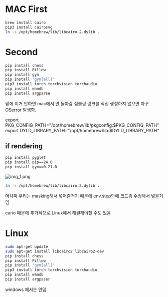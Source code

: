 # MAC First
```bash
brew install cairo
pip3 install cairosvg
ln -s /opt/homebrew/lib/libcairo.2.dylib .
```

# Second
```bash
pip install chess
pip install Pillow
pip install gym
pip install 'gym[all]'
pip3 install torch torchvision torchaudio
pip install wandb
pip install argparse

```
밑에 이거 안하면 mac에서 안 돌아감 
심볼링 링크를 직접 생성하지 않으면 자꾸 OSerror 발생함.

export PKG_CONFIG_PATH="/opt/homebrew/lib/pkgconfig:$PKG_CONFIG_PATH"
export DYLD_LIBRARY_PATH="/opt/homebrew/lib:$DYLD_LIBRARY_PATH"


## if rendering 
```bash
pip install pyglet
pip install pip==24.0
pip install gym==0.21.0
```

![img_1.png](img_1.png)


```bash
ln -s /opt/homebrew/lib/libcairo.2.dylib .
```
어차피 우리는 masking해서 넣어줄거기 때문에 env.step안에 코드좀 수정해서 넣을거임


cario 때문에 추가적으로 Linux에서 해결해야할 수도 있음

# Linux
```bash
sudo apt-get update
sudo apt-get install libcairo2 libcairo2-dev
pip install chess
pip install Pillow
pip install 'gym[all]'
pip3 install torch torchvision torchaudio
pip install wandb
pip install argpaser
```

windows 에서는 안댐 
